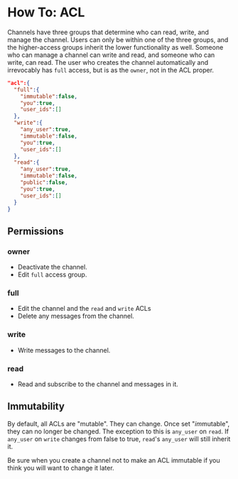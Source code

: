 # How To: ACL

Channels have three groups that determine who can read, write, and manage the channel. Users can only be within one of the three groups, and the higher-access groups inherit the lower functionality as well. Someone who can manage a channel can write and read, and someone who can write, can read. The user who creates the channel automatically and irrevocably has `full` access, but is as the `owner`, not in the ACL proper.


```json
"acl":{
  "full":{
    "immutable":false,
    "you":true,
    "user_ids":[]
  },
  "write":{
    "any_user":true,
    "immutable":false,
    "you":true,
    "user_ids":[]
  },
  "read":{
    "any_user":true,
    "immutable":false,
    "public":false,
    "you":true,
    "user_ids":[]
  }
}
```

## Permissions

### owner

* Deactivate the channel.
* Edit `full` access group.


### full

* Edit the channel and the `read` and `write` ACLs
* Delete any messages from the channel.


### write

* Write messages to the channel.


### read

* Read and subscribe to the channel and messages in it.


## Immutability

By default, all ACLs are "mutable". They can change. Once set "*im*mutable", they can no longer be changed. The exception to this is `any_user` on `read`. If `any_user` on `write` changes from false to true, `read`'s `any_user` will still inherit it.

Be sure when you create a channel not to make an ACL immutable if you think you will want to change it later.